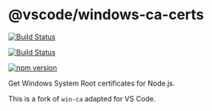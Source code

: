 # @vscode/windows-ca-certs

[![Build Status](https://dev.azure.com/vscode/vscode-windows-ca-certs/_apis/build/status/microsoft.vscode-windows-ca-certs?branchName=main)](https://dev.azure.com/vscode/vscode-windows-ca-certs/_build/latest?definitionId=39&branchName=main)

[![Build Status](https://dev.azure.com/monacotools/Monaco/_apis/build/status/npm/vscode-windows-ca-certs?repoName=microsoft%2Fvscode-windows-ca-certs&branchName=main)](https://dev.azure.com/monacotools/Monaco/_build/latest?definitionId=463&repoName=microsoft%2Fvscode-windows-ca-certs&branchName=main)

[![npm version](https://badge.fury.io/js/@vscode%2Fwindows-ca-certs.svg)](https://badge.fury.io/js/@vscode%2Fwindows-ca-certs)

Get Windows System Root certificates for Node.js.

This is a fork of `win-ca` adapted for VS Code.
